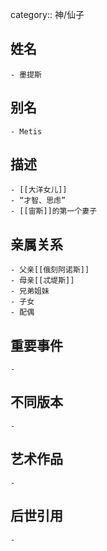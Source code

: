 category:: 神/仙子
## 姓名
	- 墨提斯
## 别名
	- Metis
## 描述
	- [[大洋女儿]]
	- “才智、思虑”
	- [[宙斯]]的第一个妻子
## 亲属关系
	- 父亲[[俄刻阿诺斯]]
	- 母亲[[忒堤斯]]
	- 兄弟姐妹
	- 子女
	- 配偶
## 重要事件
	-
## 不同版本
	-
## 艺术作品
	-
## 后世引用
	-

